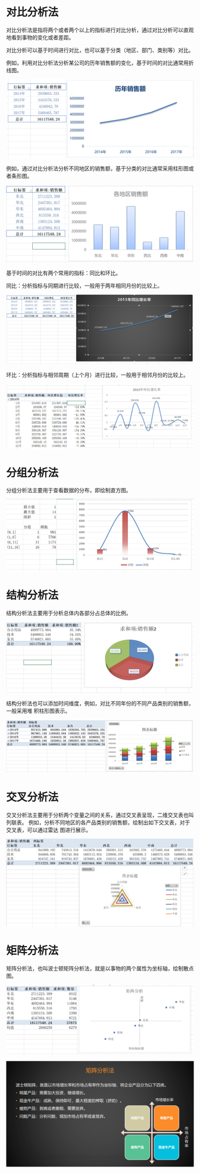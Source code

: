 # 对比分析法

对比分析法是指将两个或者两个以上的指标进行对比分析，通过对比分析可以直观地看到事物的变化或者差距。

对比分析可以基于时间进行对比，也可以基于分类（地区、部门、类别等）对比。 

例如，利用对比分析法分析某公司的历年销售额的变化，基于时间的对比通常用折线图。

![image-20220705202819827](img\对比分析(时间).png)

例如，通过对比分析法分析不同地区的销售额，基于分类的对比通常采用柱形图或者条形图。

![image-20220705204415274](img\对比分析(地区).png)

基于时间的对比有两个常用的指标：同比和环比。

同比：分析指标与同期进行比较，一般用于两年相同月份的比较上。 

![image-20220711122352869](img\同比.png)

环比：分析指标与相邻周期（上个月）进行比较，一般用于相邻月份的比较上。

![image-20220711122521507](img\环比.png)

# 分组分析法

分组分析法主要用于查看数据的分布，即绘制直方图。

![image-20220711122631012](img\分组分析法.png)

# 结构分析法

结构分析法主要用于分析总体内各部分占总体的比例。

![image-20220711122703749](img\结构分析1.png)

结构分析法也可以添加时间维度，例如，对比不同年份的不同产品类别的销售额，一般采用堆 积柱形图表示。

![image-20220711122845930](img\结构分析2.png)

# 交叉分析法

交叉分析法主要用于分析两个变量之间的关系，通过交叉表呈现，二维交叉表也叫列联表。 例如，分析不同地区的各产品类别的销售额，绘制出如下交叉表，对于交叉表，可以通过雷达 图进行展示。

![image-20220711123022920](img\交叉分析法.png)

# 矩阵分析法

矩阵分析法，也叫波士顿矩阵分析法，就是以事物的两个属性为坐标轴，绘制散点图。

![image-20220711130030600](img\矩阵分析.png)

![image-20220711130109506](img\矩阵分析2.png)












